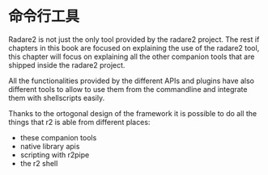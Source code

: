 # 命令行工具

Radare2 is not just the only tool provided by the radare2 project. The rest if chapters in this book are focused on explaining the use of the radare2 tool, this chapter will focus on explaining all the other companion tools that are shipped inside the radare2 project.

All the functionalities provided by the different APIs and plugins have also different tools to allow to use them from the commandline and integrate them with shellscripts easily.

Thanks to the ortogonal design of the framework it is possible to do all the things that r2 is able from different places:

* these companion tools
* native library apis
* scripting with r2pipe
* the r2 shell

